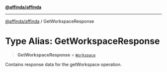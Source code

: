 [**@affinda/affinda**](../README.md)

***

[@affinda/affinda](../globals.md) / GetWorkspaceResponse

# Type Alias: GetWorkspaceResponse

> **GetWorkspaceResponse** = [`Workspace`](../interfaces/Workspace.md)

Contains response data for the getWorkspace operation.
